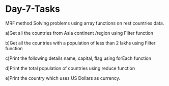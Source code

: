 # Day-7-Tasks
MRF method
Solving problems using array functions on rest countries data.

a)Get all the countries from Asia continent /region using Filter function

b)Get all the countries with a population of less than 2 lakhs using Filter function

c)Print the following details name, capital, flag using forEach function

d)Print the total population of countries using reduce function

e)Print the country which uses US Dollars as currency.


